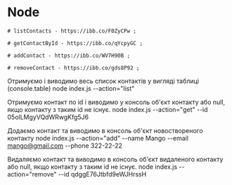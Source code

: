 # Node


    # listContacts - https://ibb.co/F0ZyCPw ;

    # getContactById - https://ibb.co/qYcpyGC ;

    # addContact - https://ibb.co/WV7H90B ;

    # removeContact - https://ibb.co/gds8P92 ;


Отримуємо і виводимо весь список контактів у вигляді таблиці (console.table)
node index.js --action="list"

Отримуємо контакт по id і виводимо у консоль об'єкт контакту або null, якщо контакту з таким id не існує.
node index.js --action="get" --id 05olLMgyVQdWRwgKfg5J6

Додаємо контакт та виводимо в консоль об'єкт новоствореного контакту
node index.js --action="add" --name Mango --email mango@gmail.com --phone 322-22-22

Видаляємо контакт та виводимо в консоль об'єкт видаленого контакту або null, якщо контакту з таким id не існує.
node index.js --action="remove" --id qdggE76Jtbfd9eWJHrssH
